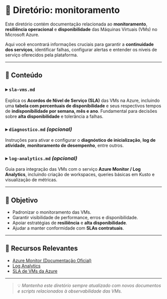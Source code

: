 # 📡 Diretório: monitoramento

Este diretório contém documentação relacionada ao **monitoramento**, **resiliência operacional** e **disponibilidade** das Máquinas Virtuais (VMs) no Microsoft Azure.

Aqui você encontrará informações cruciais para garantir a **continuidade dos serviços**, identificar falhas, configurar alertas e entender os níveis de serviço oferecidos pela plataforma.

---

## 📁 Conteúdo

### ▸ `sla-vms.md`
Explica os **Acordos de Nível de Serviço (SLA)** das VMs na Azure, incluindo uma **tabela com percentuais de disponibilidade** e seus respectivos tempos de **indisponibilidade por semana, mês e ano**. Fundamental para decisões sobre **alta disponibilidade** e tolerância a falhas.

### ▸ `diagnostico.md` *(opcional)*
Instruções para ativar e configurar o **diagnóstico de inicialização**, **log de atividade**, **monitoramento de desempenho**, entre outros.

### ▸ `log-analytics.md` *(opcional)*
Guia para integração das VMs com o serviço **Azure Monitor / Log Analytics**, incluindo criação de workspaces, queries básicas em Kusto e visualização de métricas.

---

## 🎯 Objetivo

- Padronizar o monitoramento das VMs.
- Garantir visibilidade de performance, erros e disponibilidade.
- Apoiar estratégias de **resiliência** e **alta disponibilidade**.
- Ajudar a manter conformidade com **SLAs contratuais**.

---

## 🔗 Recursos Relevantes

- [Azure Monitor (Documentação Oficial)](https://learn.microsoft.com/pt-br/azure/azure-monitor/)
- [Log Analytics](https://learn.microsoft.com/pt-br/azure/azure-monitor/logs/log-analytics-overview)
- [SLA de VMs da Azure](https://learn.microsoft.com/pt-br/azure/virtual-machines/sla)

---

> 💡 *Mantenha este diretório sempre atualizado com novos documentos e scripts relacionados à observabilidade das VMs.*

